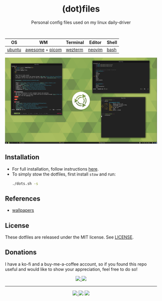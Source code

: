 <h1 align="center">(dot)files</h1>
<p align="center">
  Personal config files used on my linux daily-driver
</p>
<br>

<div align="center">

OS | WM | Terminal | Editor | Shell
---|---|---|---|---
[ubuntu](https://ubuntu.com/) | [awesome](https://github.com/awesomeWM/awesome) + [picom](https://github.com/yshui/picom) | [wezterm](https://github.com/wez/wezterm) | [neovim](https://github.com/neovim/neovim) | [bash](https://www.gnu.org/software/bash/)

</div>

![Screenshot](.github/assets/screen.png?)

## Installation
* For full installation, follow instructions [here](https://github.com/duclos-cavalcanti/deploy).
* To simply stow the dotfiles, first install `stow` and run:
  ```sh
  ./dots.sh -s
  ```

## References
- [wallpapers](https://github.com/ubuntu-mate/ubuntu-mate-artwork)

## License
These dotfiles are released under the MIT license. See [LICENSE](LICENSE).

## Donations
I have a ko-fi and a buy-me-a-coffee account, so if you found this repo useful and would like to show your appreciation, feel free to do so!

<p align="center">
<a href="https://ko-fi.com/duclos">
<img src="https://img.shields.io/badge/donation-ko--fi-red.svg">
</a>

<a href="https://www.buymeacoffee.com/danielduclos">
<img src="https://img.shields.io/badge/donation-buy--me--coffee-green.svg">
</a>

</p>

---
<p align="center">
<a href="https://github.com/duclos-cavalcanti/templates/LICENSE">
  <img src="https://img.shields.io/badge/license-MIT-blue.svg" />
</a>
<a>
  <img src="https://img.shields.io/github/languages/code-size/duclos-cavalcanti/dotfiles.svg" />
</a>
<a>
  <img src="https://img.shields.io/github/commit-activity/m/duclos-cavalcanti/dotfiles.svg" />
</a>
</p>
